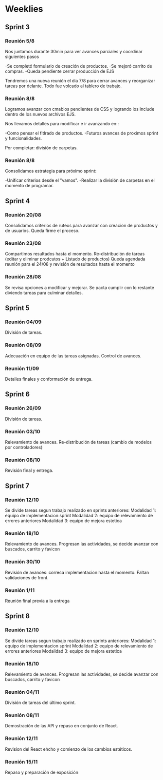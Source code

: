# Weeklies

## Sprint 3


### Reunión 5/8

Nos juntamos durante 30min para ver avances parciales y coordinar siguientes pasos

-Se completó formulario de creación de productos.
-Se mejoró carrito de compras.
-Queda pendiente cerrar producción de EJS

Tendremos una nueva reunión el dia 7/8 para cerrar avances y reorganizar tareas por delante.
Todo fue volcado al tablero de trabajo.


### Reunión 8/8

Logramos avanzar con cmabios pendientes de CSS y logrando los include dentro de los nuevos archivos EJS.

Nos llevamos detalles para modificar e ir avanzando en::

-Como pensar el fitlrado de productos.
-Futuros avances de proximos sprint y funcionalidades.

Por completar: división de carpetas.


### Reunión 8/8

Consolidamos estrategia para próximo sprint:

-Unificar criterios desde el "vamos".
-Realizar la división de carpetas en el momento de programar.


## Sprint 4

### Reunión 20/08

Consolidamos criterios de ruteos para avanzar con creacion de productos y de usuarios.
Queda firme el proceso.

### Reunión 23/08

Compartimos resultados hasta el momento.
Re-distribución de tareas (editar y eliminar prodcutos + Listado de productos)
Queda agendada reunión para el 24/08 y revisión de resultados hasta el momento

### Reunión 28/08

Se revisa opciones a modificar y mejorar.
Se pacta cumplir con lo restante diviendo tareas para culminar detalles.

## Sprint 5

### Reunión 04/09

División de tareas.

### Reunión 08/09

Adecuación en equipo de las tareas asignadas.
Control de avances.

### Reunión 11/09

Detalles finales y conformación de entrega.

## Sprint 6

### Reunión 26/09

División de tareas.

### Reunión 03/10

Relevamiento de avances.
Re-distribución de tareas (cambio de modelos por controladores)

### Reunión 08/10
Revisión final y entrega.

## Sprint 7

### Reunión 12/10

Se divide  tareas segun trabajo realizado en sprints anteriores:
Modalidad 1: equipo de implementacion sprint
Modalidad 2: equipo de relevamiento de errores anteriores
Modalidad 3: equipo de mejora estetica

### Reunión 18/10

Relevamiento de avances.
Progresan las actividades, se decide avanzar con buscados, carrito y favicon

### Reunión 30/10
Revisión de avances: correca implementacion hasta el momento.
Faltan validaciones de front.

### Reunión 1/11
Reunión final previa a la entrega

## Sprint 8

### Reunión 12/10

Se divide  tareas segun trabajo realizado en sprints anteriores:
Modalidad 1: equipo de implementacion sprint
Modalidad 2: equipo de relevamiento de errores anteriores
Modalidad 3: equipo de mejora estetica

### Reunión 18/10

Relevamiento de avances.
Progresan las actividades, se decide avanzar con buscados, carrito y favicon

### Reunión 04/11
División de tareas del último sprint.

### Reunión 08/11
Demostración de las API y repaso en conjunto de React.

### Reunión 12/11
Revision del React ehcho y comienzo de los cambios estéticos.

### Reunión 15/11
Repaso y preparación de exposición



